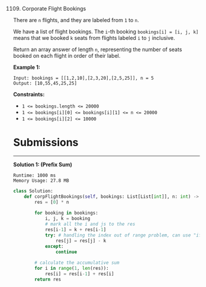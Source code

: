 1109. Corporate Flight Bookings

There are `n` flights, and they are labeled from `1` to `n`.

We have a list of flight bookings.  The `i`-th booking `bookings[i] = [i, j, k]` means that we booked `k` seats from flights labeled `i` to `j` inclusive.

Return an array answer of length `n`, representing the number of seats booked on each flight in order of their label.

 

**Example 1:**
```
Input: bookings = [[1,2,10],[2,3,20],[2,5,25]], n = 5
Output: [10,55,45,25,25]
```

**Constraints:**

* `1 <= bookings.length <= 20000`
* `1 <= bookings[i][0] <= bookings[i][1] <= n <= 20000`
* `1 <= bookings[i][2] <= 10000`

# Submissions
---
**Solution 1: (Prefix Sum)**
```
Runtime: 1000 ms
Memory Usage: 27.8 MB
```
```python
class Solution:
    def corpFlightBookings(self, bookings: List[List[int]], n: int) -> List[int]:
        res = [0] * n
        
        for booking in bookings:
            i, j, k = booking
            # mark all the i and js to the res
            res[i-1] = k + res[i-1]
            try: # handling the index out of range problem, can use "if" instead
                res[j] = res[j] - k 
            except:
                continue
        
        # calculate the accumulative sum
        for i in range(1, len(res)):
            res[i] = res[i-1] + res[i]
        return res
```